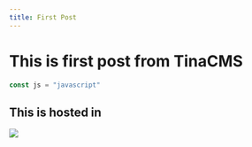 ```yaml
---
title: First Post
---
```


# This is first post from TinaCMS

```javascript
const js = "javascript"
```

## This is hosted in

![](/vercel.svg)
